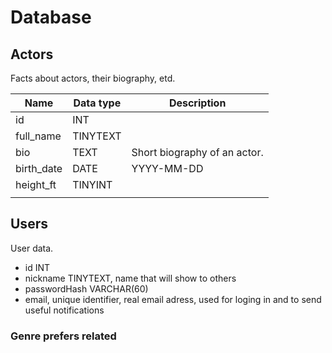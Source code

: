 # Database

## Actors 
Facts about actors, their biography, etd.

| Name       | Data type | Description                  |
|------------|-----------|------------------------------|
| id         | INT       |                              |
| full_name  | TINYTEXT  |                              |
| bio        | TEXT      | Short biography of an actor. |
| birth_date | DATE      | YYYY-MM-DD                   |
| height_ft  | TINYINT   |                              |
|            |           |                              |

## Users
User data.

- id INT
- nickname TINYTEXT, name that will show to others
- passwordHash VARCHAR(60)
- email, unique identifier, real email adress, used for loging in and to send useful notifications

### Genre prefers related 

